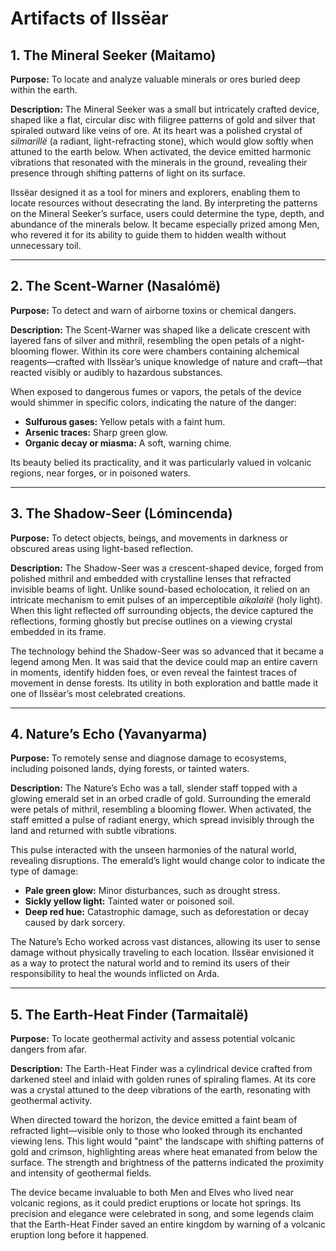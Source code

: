 # Artifacts of Ilssëar

## 1. The Mineral Seeker (Maitamo)
**Purpose:** To locate and analyze valuable minerals or ores buried deep within the earth.

**Description:**
The Mineral Seeker was a small but intricately crafted device, shaped like a flat, circular disc with filigree patterns of gold and silver that spiraled outward like veins of ore. At its heart was a polished crystal of *silmarillë* (a radiant, light-refracting stone), which would glow softly when attuned to the earth below. When activated, the device emitted harmonic vibrations that resonated with the minerals in the ground, revealing their presence through shifting patterns of light on its surface.

Ilssëar designed it as a tool for miners and explorers, enabling them to locate resources without desecrating the land. By interpreting the patterns on the Mineral Seeker’s surface, users could determine the type, depth, and abundance of the minerals below. It became especially prized among Men, who revered it for its ability to guide them to hidden wealth without unnecessary toil.

---

## 2. The Scent-Warner (Nasalómë)
**Purpose:** To detect and warn of airborne toxins or chemical dangers.

**Description:**
The Scent-Warner was shaped like a delicate crescent with layered fans of silver and mithril, resembling the open petals of a night-blooming flower. Within its core were chambers containing alchemical reagents—crafted with Ilssëar’s unique knowledge of nature and craft—that reacted visibly or audibly to hazardous substances.

When exposed to dangerous fumes or vapors, the petals of the device would shimmer in specific colors, indicating the nature of the danger:
- **Sulfurous gases:** Yellow petals with a faint hum.
- **Arsenic traces:** Sharp green glow.
- **Organic decay or miasma:** A soft, warning chime.

Its beauty belied its practicality, and it was particularly valued in volcanic regions, near forges, or in poisoned waters.

---

## 3. The Shadow-Seer (Lómincenda)
**Purpose:** To detect objects, beings, and movements in darkness or obscured areas using light-based reflection.

**Description:**
The Shadow-Seer was a crescent-shaped device, forged from polished mithril and embedded with crystalline lenses that refracted invisible beams of light. Unlike sound-based echolocation, it relied on an intricate mechanism to emit pulses of an imperceptible *aikalaitë* (holy light). When this light reflected off surrounding objects, the device captured the reflections, forming ghostly but precise outlines on a viewing crystal embedded in its frame.

The technology behind the Shadow-Seer was so advanced that it became a legend among Men. It was said that the device could map an entire cavern in moments, identify hidden foes, or even reveal the faintest traces of movement in dense forests. Its utility in both exploration and battle made it one of Ilssëar’s most celebrated creations.

---

## 4. Nature’s Echo (Yavanyarma)
**Purpose:** To remotely sense and diagnose damage to ecosystems, including poisoned lands, dying forests, or tainted waters.

**Description:**
The Nature’s Echo was a tall, slender staff topped with a glowing emerald set in an orbed cradle of gold. Surrounding the emerald were petals of mithril, resembling a blooming flower. When activated, the staff emitted a pulse of radiant energy, which spread invisibly through the land and returned with subtle vibrations.

This pulse interacted with the unseen harmonies of the natural world, revealing disruptions. The emerald’s light would change color to indicate the type of damage:
- **Pale green glow:** Minor disturbances, such as drought stress.
- **Sickly yellow light:** Tainted water or poisoned soil.
- **Deep red hue:** Catastrophic damage, such as deforestation or decay caused by dark sorcery.

The Nature’s Echo worked across vast distances, allowing its user to sense damage without physically traveling to each location. Ilssëar envisioned it as a way to protect the natural world and to remind its users of their responsibility to heal the wounds inflicted on Arda.

---

## 5. The Earth-Heat Finder (Tarmaitalë)
**Purpose:** To locate geothermal activity and assess potential volcanic dangers from afar.

**Description:**
The Earth-Heat Finder was a cylindrical device crafted from darkened steel and inlaid with golden runes of spiraling flames. At its core was a crystal attuned to the deep vibrations of the earth, resonating with geothermal activity.

When directed toward the horizon, the device emitted a faint beam of refracted light—visible only to those who looked through its enchanted viewing lens. This light would "paint" the landscape with shifting patterns of gold and crimson, highlighting areas where heat emanated from below the surface. The strength and brightness of the patterns indicated the proximity and intensity of geothermal fields.

The device became invaluable to both Men and Elves who lived near volcanic regions, as it could predict eruptions or locate hot springs. Its precision and elegance were celebrated in song, and some legends claim that the Earth-Heat Finder saved an entire kingdom by warning of a volcanic eruption long before it happened.
